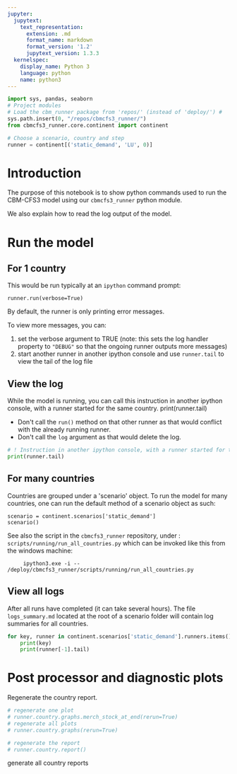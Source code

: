 ```yaml
---
jupyter:
  jupytext:
    text_representation:
      extension: .md
      format_name: markdown
      format_version: '1.2'
      jupytext_version: 1.3.3
  kernelspec:
    display_name: Python 3
    language: python
    name: python3
---
```


```python
import sys, pandas, seaborn
# Project modules
# Load the cbm_runner package from 'repos/' (instead of 'deploy/') #
sys.path.insert(0, "/repos/cbmcfs3_runner/")
from cbmcfs3_runner.core.continent import continent

# Choose a scenario, country and step
runner = continent[('static_demand', 'LU', 0)]
```

# Introduction
The purpose of this notebook is to show python commands used to run the CBM-CFS3 model using our `cbmcfs3_runner` python module.

We also explain how to read the log output of the model.


# Run the model 


## For 1 country

This would be run typically at an `ipython` command prompt:

    runner.run(verbose=True)

By default, the runner is only printing error messages. 

To view more messages, you can:
1. set the verbose argument to TRUE 
   (note: this sets the log handler property to `"DEBUG"` so that the ongoing runner outputs more messages)
2. start another runner in another ipython console 
   and use `runner.tail` to view the tail of the log file


## View the log
While the model is running, you can call this instruction in another ipython console, with a runner started for the same country.
print(runner.tail)

 * Don't call the `run()` method on that other runner as that would conflict with the already running runner.
 * Don't call the `log` argument as that would delete the log.

```python
# ! Instruction in another ipython console, with a runner started for the same country
print(runner.tail)
```

## For many countries

Countries are grouped under a 'scenario' object. To run the model for many countries, one can run the default method of a scenario object as such:


    scenario = continent.scenarios['static_demand']
    scenario()


See also the script in the `cbmcfs3_runner` repository, under : `scripts/running/run_all_countries.py` which can be invoked like this from the windows machine:

         ipython3.exe -i -- /deploy/cbmcfs3_runner/scripts/running/run_all_countries.py



## View all logs

After all runs have completed (it can take several hours).
The file `logs_summary.md` located at the root of a scenario folder will contain log summaries for all countries.


```python
for key, runner in continent.scenarios['static_demand'].runners.items():
    print(key)
    print(runner[-1].tail)
```

# Post processor and diagnostic plots
Regenerate the country report. 

```python
# regenerate one plot
# runner.country.graphs.merch_stock_at_end(rerun=True)
# regenerate all plots
# runner.country.graphs(rerun=True)

# regenerate the report
# runner.country.report()
```

generate all country reports

